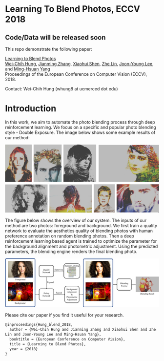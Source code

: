 
# Learning To Blend Photos, ECCV 2018

## Code/Data will be released soon 

This repo demonstrate the following paper:

[Learning to Blend Photos](http://openaccess.thecvf.com/content_ECCV_2018/html/Wei-Chih_Hung_Learning_to_Blend_ECCV_2018_paper.html) <br/>
[Wei-Chih Hung](https://hfslyc.github.io/), [Jianming Zhang](https://jimmie33.github.io/), [Xiaohui Shen](http://users.eecs.northwestern.edu/~xsh835/), [Zhe Lin](https://research.adobe.com/person/zhe-lin/), [Joon-Young Lee](https://joonyoung-cv.github.io/), and [Ming-Hsuan Yang](http://faculty.ucmerced.edu/mhyang/) <br/>
Proceedings of the European Conference on Computer Vision (ECCV), 2018.

Contact: Wei-Chih Hung (whung8 at ucmerced dot edu)

# Introduction

In this work, we aim to automate the photo blending process through deep reinforcement learning. We focus on a specific and popular photo blending style - Double Exposure. The image below shows some example results of our method:

![](images/teaser.png)

The figure below shows the overview of our system. The inputs of our method are two photos: foreground and background. We first train a quality network to evaluate the aesthetics quality of blending photos with human preference annotation on random blending photos. Then a deep reinforcement learning based agent is trained to optimize the parameter for the background alignment and photometric adjustment. Using the predicted parameters, the blending engine renders the final blending photo. 

![](images/framework.png)


Please cite our paper if you find it useful for your research.
```
@inproceedings{Hung_blend_2018,
  author = {Wei-Chih Hung and Jianming Zhang and Xiaohui Shen and Zhe Lin and Joon-Young Lee and Ming-Hsuan Yang},
  booktitle = {European Conference on Computer Vision},
  title = {Learning to Blend Photos},
  year = {2018}
}
```
